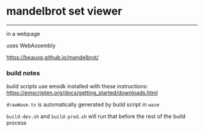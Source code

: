 # mandelbrot set viewer
-----------------------

in a webpage

uses WebAssembly

https://beauxq.github.io/mandelbrot/

### build notes

build scripts use emsdk installed with these instructions: https://emscripten.org/docs/getting_started/downloads.html

`drawWasm.ts` is automatically generated by build script in `wasm`

`build-dev.sh` and `build-prod.sh` will run that before the rest of the build process
